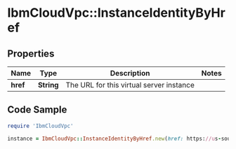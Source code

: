 # IbmCloudVpc::InstanceIdentityByHref

## Properties

Name | Type | Description | Notes
------------ | ------------- | ------------- | -------------
**href** | **String** | The URL for this virtual server instance | 

## Code Sample

```ruby
require 'IbmCloudVpc'

instance = IbmCloudVpc::InstanceIdentityByHref.new(href: https://us-south.iaas.cloud.ibm.com/v1/instances/1e09281b-f177-46fb-baf1-bc152b2e391a)
```


